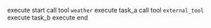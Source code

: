 execute start 
call tool `weather` 
execute task_a 
call tool `external_tool` 
execute task_b 
execute end 
